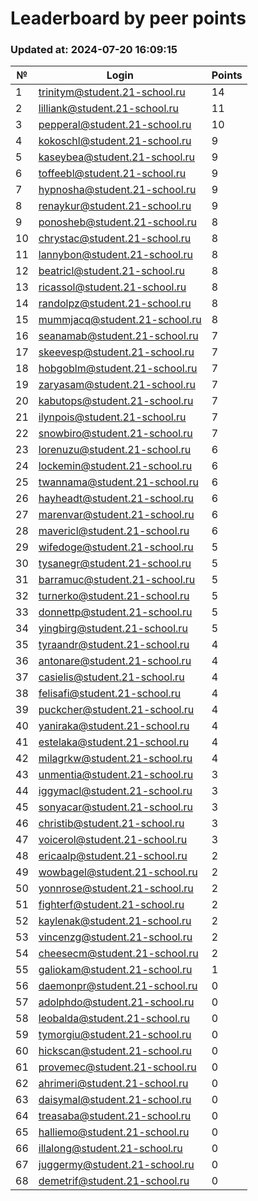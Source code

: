 # Leaderboard by peer points

### Updated at: 2024-07-20 16:09:15

| № | Login | Points |
|---|-------|--------|
|1|trinitym@student.21-school.ru|14|
|2|lilliank@student.21-school.ru|11|
|3|pepperal@student.21-school.ru|10|
|4|kokoschl@student.21-school.ru|9|
|5|kaseybea@student.21-school.ru|9|
|6|toffeebl@student.21-school.ru|9|
|7|hypnosha@student.21-school.ru|9|
|8|renaykur@student.21-school.ru|9|
|9|ponosheb@student.21-school.ru|8|
|10|chrystac@student.21-school.ru|8|
|11|lannybon@student.21-school.ru|8|
|12|beatricl@student.21-school.ru|8|
|13|ricassol@student.21-school.ru|8|
|14|randolpz@student.21-school.ru|8|
|15|mummjacq@student.21-school.ru|8|
|16|seanamab@student.21-school.ru|7|
|17|skeevesp@student.21-school.ru|7|
|18|hobgoblm@student.21-school.ru|7|
|19|zaryasam@student.21-school.ru|7|
|20|kabutops@student.21-school.ru|7|
|21|ilynpois@student.21-school.ru|7|
|22|snowbiro@student.21-school.ru|7|
|23|lorenuzu@student.21-school.ru|6|
|24|lockemin@student.21-school.ru|6|
|25|twannama@student.21-school.ru|6|
|26|hayheadt@student.21-school.ru|6|
|27|marenvar@student.21-school.ru|6|
|28|mavericl@student.21-school.ru|6|
|29|wifedoge@student.21-school.ru|5|
|30|tysanegr@student.21-school.ru|5|
|31|barramuc@student.21-school.ru|5|
|32|turnerko@student.21-school.ru|5|
|33|donnettp@student.21-school.ru|5|
|34|yingbirg@student.21-school.ru|5|
|35|tyraandr@student.21-school.ru|4|
|36|antonare@student.21-school.ru|4|
|37|casielis@student.21-school.ru|4|
|38|felisafi@student.21-school.ru|4|
|39|puckcher@student.21-school.ru|4|
|40|yaniraka@student.21-school.ru|4|
|41|estelaka@student.21-school.ru|4|
|42|milagrkw@student.21-school.ru|4|
|43|unmentia@student.21-school.ru|3|
|44|iggymacl@student.21-school.ru|3|
|45|sonyacar@student.21-school.ru|3|
|46|christib@student.21-school.ru|3|
|47|voicerol@student.21-school.ru|3|
|48|ericaalp@student.21-school.ru|2|
|49|wowbagel@student.21-school.ru|2|
|50|yonnrose@student.21-school.ru|2|
|51|fighterf@student.21-school.ru|2|
|52|kaylenak@student.21-school.ru|2|
|53|vincenzg@student.21-school.ru|2|
|54|cheesecm@student.21-school.ru|2|
|55|galiokam@student.21-school.ru|1|
|56|daemonpr@student.21-school.ru|0|
|57|adolphdo@student.21-school.ru|0|
|58|leobalda@student.21-school.ru|0|
|59|tymorgiu@student.21-school.ru|0|
|60|hickscan@student.21-school.ru|0|
|61|provemec@student.21-school.ru|0|
|62|ahrimeri@student.21-school.ru|0|
|63|daisymal@student.21-school.ru|0|
|64|treasaba@student.21-school.ru|0|
|65|halliemo@student.21-school.ru|0|
|66|illalong@student.21-school.ru|0|
|67|juggermy@student.21-school.ru|0|
|68|demetrif@student.21-school.ru|0|


